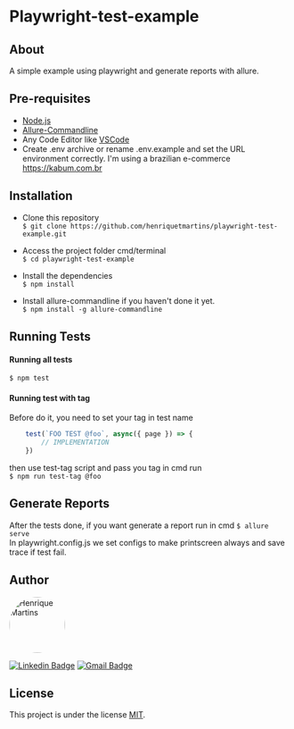 # Playwright-test-example

## About
A simple example using playwright and generate reports with allure.

## Pre-requisites
* [Node.js](https://nodejs.org/en/download/)
* [Allure-Commandline](https://www.npmjs.com/package/allure-commandline)
* Any Code Editor like [VSCode](https://code.visualstudio.com/)
* Create .env archive or rename .env.example and set the URL environment correctly. I'm using a brazilian e-commerce https://kabum.com.br

## Installation
* Clone this repository  
`$ git clone https://github.com/henriquetmartins/playwright-test-example.git`  

*  Access the project folder cmd/terminal  
`$ cd playwright-test-example`  

* Install the dependencies  
`$ npm install` 

* Install allure-commandline if you haven't done it yet.  
`$ npm install -g allure-commandline` 


## Running Tests
#### Running all tests
`$ npm test` 


#### Running test with tag
Before do it, you need to set your tag in test name
```javascript
    test(`FOO TEST @foo`, async({ page }) => {       
        // IMPLEMENTATION
    })
```
then use test-tag script and pass you tag in cmd run   
`$ npm run test-tag @foo`


## Generate Reports
After the tests done, if you want generate a report run in cmd
`$ allure serve`  
In playwright.config.js we set configs to make printscreen always and save trace if test fail. 

## Author

<img style="border-radius: 50%;" src="https://avatars3.githubusercontent.com/henriquetmartins" width="100px;" alt="Henrique Martins"/>

[![Linkedin Badge](https://img.shields.io/badge/-Henrique%20Martins-blue?style=flat-square&logo=Linkedin&logoColor=white&link=https://www.linkedin.com/in/henriquemartinsqa/)](https://www.linkedin.com/in/henriquemartinsqa/) 
[![Gmail Badge](https://img.shields.io/badge/-henriqueteixeiramartins@gmail.com-c14438?style=flat-square&logo=Gmail&logoColor=white&link=mailto:henriqueteixeiramartins@gmail.com)](mailto:henriqueteixeiramartins@gmail.com)


## License

This project is under the license [MIT](./LICENSE).
